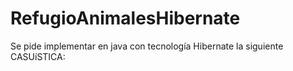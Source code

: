 # RefugioAnimalesHibernate
Se pide implementar en java con tecnología Hibernate la siguiente CASUíSTICA:
